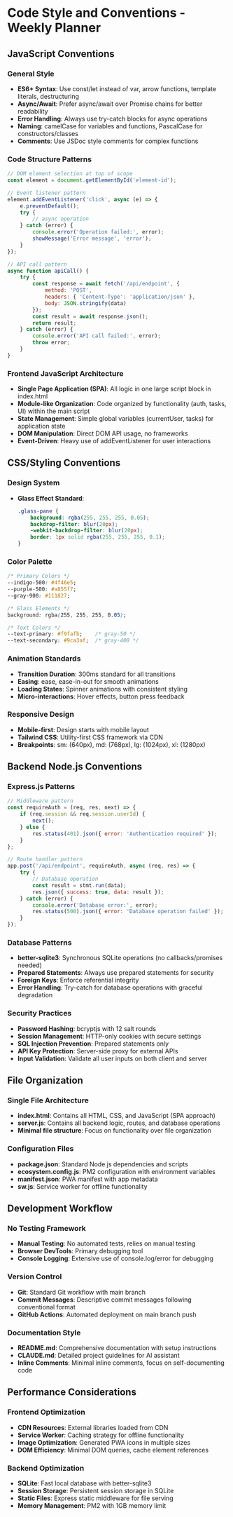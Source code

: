 # Code Style and Conventions - Weekly Planner

## JavaScript Conventions

### General Style
- **ES6+ Syntax**: Use const/let instead of var, arrow functions, template literals, destructuring
- **Async/Await**: Prefer async/await over Promise chains for better readability
- **Error Handling**: Always use try-catch blocks for async operations
- **Naming**: camelCase for variables and functions, PascalCase for constructors/classes
- **Comments**: Use JSDoc style comments for complex functions

### Code Structure Patterns
```javascript
// DOM element selection at top of scope
const element = document.getElementById('element-id');

// Event listener pattern
element.addEventListener('click', async (e) => {
    e.preventDefault();
    try {
        // async operation
    } catch (error) {
        console.error('Operation failed:', error);
        showMessage('Error message', 'error');
    }
});

// API call pattern
async function apiCall() {
    try {
        const response = await fetch('/api/endpoint', {
            method: 'POST',
            headers: { 'Content-Type': 'application/json' },
            body: JSON.stringify(data)
        });
        const result = await response.json();
        return result;
    } catch (error) {
        console.error('API call failed:', error);
        throw error;
    }
}
```

### Frontend JavaScript Architecture
- **Single Page Application (SPA)**: All logic in one large script block in index.html
- **Module-like Organization**: Code organized by functionality (auth, tasks, UI) within the main script
- **State Management**: Simple global variables (currentUser, tasks) for application state
- **DOM Manipulation**: Direct DOM API usage, no frameworks
- **Event-Driven**: Heavy use of addEventListener for user interactions

## CSS/Styling Conventions

### Design System
- **Glass Effect Standard**:
  ```css
  .glass-pane {
      background: rgba(255, 255, 255, 0.05);
      backdrop-filter: blur(20px);
      -webkit-backdrop-filter: blur(20px);
      border: 1px solid rgba(255, 255, 255, 0.1);
  }
  ```

### Color Palette
```css
/* Primary Colors */
--indigo-500: #4f46e5;
--purple-500: #a855f7;
--gray-900: #111827;

/* Glass Elements */
background: rgba(255, 255, 255, 0.05);

/* Text Colors */
--text-primary: #f9fafb;    /* gray-50 */
--text-secondary: #9ca3af;  /* gray-400 */
```

### Animation Standards
- **Transition Duration**: 300ms standard for all transitions
- **Easing**: ease, ease-in-out for smooth animations
- **Loading States**: Spinner animations with consistent styling
- **Micro-interactions**: Hover effects, button press feedback

### Responsive Design
- **Mobile-first**: Design starts with mobile layout
- **Tailwind CSS**: Utility-first CSS framework via CDN
- **Breakpoints**: sm: (640px), md: (768px), lg: (1024px), xl: (1280px)

## Backend Node.js Conventions

### Express.js Patterns
```javascript
// Middleware pattern
const requireAuth = (req, res, next) => {
    if (req.session && req.session.userId) {
        next();
    } else {
        res.status(401).json({ error: 'Authentication required' });
    }
};

// Route handler pattern
app.post('/api/endpoint', requireAuth, async (req, res) => {
    try {
        // Database operation
        const result = stmt.run(data);
        res.json({ success: true, data: result });
    } catch (error) {
        console.error('Database error:', error);
        res.status(500).json({ error: 'Database operation failed' });
    }
});
```

### Database Patterns
- **better-sqlite3**: Synchronous SQLite operations (no callbacks/promises needed)
- **Prepared Statements**: Always use prepared statements for security
- **Foreign Keys**: Enforce referential integrity
- **Error Handling**: Try-catch for database operations with graceful degradation

### Security Practices
- **Password Hashing**: bcryptjs with 12 salt rounds
- **Session Management**: HTTP-only cookies with secure settings
- **SQL Injection Prevention**: Prepared statements only
- **API Key Protection**: Server-side proxy for external APIs
- **Input Validation**: Validate all user inputs on both client and server

## File Organization

### Single File Architecture
- **index.html**: Contains all HTML, CSS, and JavaScript (SPA approach)
- **server.js**: Contains all backend logic, routes, and database operations
- **Minimal file structure**: Focus on functionality over file organization

### Configuration Files
- **package.json**: Standard Node.js dependencies and scripts
- **ecosystem.config.js**: PM2 configuration with environment variables
- **manifest.json**: PWA manifest with app metadata
- **sw.js**: Service worker for offline functionality

## Development Workflow

### No Testing Framework
- **Manual Testing**: No automated tests, relies on manual testing
- **Browser DevTools**: Primary debugging tool
- **Console Logging**: Extensive use of console.log/error for debugging

### Version Control
- **Git**: Standard Git workflow with main branch
- **Commit Messages**: Descriptive commit messages following conventional format
- **GitHub Actions**: Automated deployment on main branch push

### Documentation Style
- **README.md**: Comprehensive documentation with setup instructions
- **CLAUDE.md**: Detailed project guidelines for AI assistant
- **Inline Comments**: Minimal inline comments, focus on self-documenting code

## Performance Considerations

### Frontend Optimization
- **CDN Resources**: External libraries loaded from CDN
- **Service Worker**: Caching strategy for offline functionality
- **Image Optimization**: Generated PWA icons in multiple sizes
- **DOM Efficiency**: Minimal DOM queries, cache element references

### Backend Optimization
- **SQLite**: Fast local database with better-sqlite3
- **Session Storage**: Persistent session storage in SQLite
- **Static Files**: Express static middleware for file serving
- **Memory Management**: PM2 with 1GB memory limit